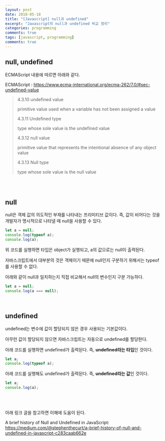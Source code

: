 ```yaml
---
layout: post
date: 2018-05-18
title: "[Javascript] null과 undefined"
excerpt: "Javascript의 null과 undefined 비교 정리"
categories: programming
comments: true
tags: [javascript, programming]
comments: true
---
```


## null, undefined

ECMAScript 내용에 따르면 아래와 같다.

ECMAScript : <https://www.ecma-international.org/ecma-262/7.0/#sec-undefined-value>



>  4.3.10   undefined value
>
> primitive value used when a variable has not been assigned a value
>
> 
>
> 4.3.11   Undefined type
>
> type whose sole value is the undefined value
>
> 
>
> 4.3.12   null value
>
> primitive value that represents the intentional absence of any object value
>
> 
>
> 4.3.13   Null type
>
> type whose sole value is the null value

<br>

<br>

## null

null은 객체 값의 의도적인 부재를 나타내는 프리미티브 값이다. 즉, 값이 비어다는 것을 개발자가 명시적으로 나타낼 때 null을 사용할 수 있다.

```javascript
let a = null;
console.log(typeof a);
console.log(a);
```

위 코드를 실행하면 타입은 object가 실행되고, a의 값으로는 null이 출력된다.

자바스크립트에서 대부분의 것은 객체이기 때문에 null인지 구분하기 위해서는 typeof를 사용할 수 없다.

아래와 같이 null과 일치하는지 직접 비교해서 null의 변수인지 구분 가능하다.

```javascript
let a = null;
console.log(a === null);
```

<br>

## undefined

undefined는 변수에 값이 할당되지 않은 경우 사용되는 기본값이다. 

아무런 값이 할당되지 않으면 자바스크립트는 자동으로 undefined를 할당한다.

아래 코드를 실행하면 undefined가 출력된다. 즉, **undefined라는 타입**인 것이다.

```javascript
let a;
console.log(typeof a);
```



아래 코드를 실행해도 undefined가 출력된다. 즉, **undefined라는 값**인 것이다.

```javascript
let a;
console.log(a);
```

<br>

<br>

아래 링크 글을 참고하면 이해에 도움이 된다.

A brief history of Null and Undefined in JavaScript: <https://medium.com/@stephenthecurt/a-brief-history-of-null-and-undefined-in-javascript-c283caab662e>

